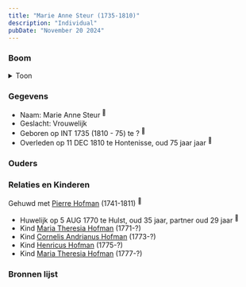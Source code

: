 ```yaml
---
title: "Marie Anne Steur (1735-1810)"
description: "Individual"
pubDate: "November 20 2024"
---
```


### Boom
<details><summary>Toon</summary>

![test](https://www.plantuml.com/plantuml/svg/dPHHRzem4CVV_IbEvM7h0r9CbeOYH0iihAtK2gtqOPecv2HNi71iP1jLgEAxxn8YIgaqMDzitrtkv_l_usldXVMhGZ6ta7efh2WW5TbYPirAvqEZZ0LlXNOKGktPNEO8cRIPmkqQYwLVGu55YjPjZvn7YyQlbyZslfefuHoyCW0O69kZdSnbjj3eNBTR2AbxFGZPXh4lCAvQESQs9MVtmag4ljO8ZnvNzWo4WziW2A8BsDKsHeCaJ49gyFeiKUKRw7PIaQwdgV5UOQS7jmyJu74OmLVUvW4q8OxEuMeltIrMIas5pgUPDSwbXk2eZdFudWoXAhensgEMpc69MlED9LgB57ikX7w3Ym0QIJYAHeEZKDzu1SLBgE1ylyjnkXRqdtv0LVsEheRhTbumpwMUKMwqJOtZeA8S4MKhW8QIixbVerBcXKWt-sCNC9cJc8uM1zUxQCC9Cs_1VVzdsP5cIFY2l7RyIbUaoevYQAn69HtfdnEFNhaF99Ud39h7XFAhH0a_YtA3sihi8q0Sd0BGQiFTqqC947qMuD-Aq8nFK8I7y9YCIupulp7gVwxPhAt3Qf-_7TIMQjOMETXVlj_71_anPxMpch_f8SbH_zaLra8V1E8j0Wbm6E2CNQFEwM7x2m00)
</details>

### Gegevens
- Naam: Marie Anne Steur <sup><a href="../s00074/" style="text-decoration:none" title="Overlijden Pierre Hofman 12-8-1811">:link:</a></sup>
- Geslacht: Vrouwelijk
- Geboren op INT 1735 (1810 - 75) te ? <sup><a href="../s00094/" style="text-decoration:none" title="Overlijden Anne Marie Stuur 11-12-1810">:link:</a></sup>
- Overleden op 11 DEC 1810 te Hontenisse, oud 75 jaar jaar <sup><a href="../s00094/" style="text-decoration:none" title="Overlijden Anne Marie Stuur 11-12-1810">:link:</a></sup>

### Ouders

### Relaties en Kinderen

Gehuwd met [Pierre Hofman](../i00055/) (1741-1811) <sup><a href="../s00089/" style="text-decoration:none" title="Huwelijk Pieter Hofman en Maria Anna Steur 05-08-1770 ">:link:</a></sup>
- Huwelijk op 5 AUG 1770 te Hulst, oud 35 jaar, partner oud 29 jaar <sup><a href="../s00089/" style="text-decoration:none" title="Huwelijk Pieter Hofman en Maria Anna Steur 05-08-1770 ">:link:</a></sup>
- Kind [Maria Theresia Hofman](../i00068/) (1771-?)
- Kind [Cornelis Andrianus Hofman](../i00069/) (1773-?)
- Kind [Henricus Hofman](../i00070/) (1775-?)
- Kind [Maria Theresia Hofman](../i00071/) (1777-?)

### Bronnen lijst